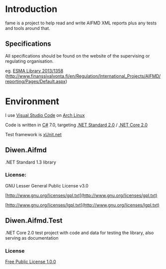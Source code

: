 # Introduction 
fame is a project to help read and write AIFMD XML reports 
plus any tests and tools around that.

## Specifications
All specifications should be found on the website of the supervising or regulating organisation.

eg.
[ESMA Library 2013/1358](https://www.esma.europa.eu/databases-library/esma-library/2013%252F1358)
(http://www.finanssivalvonta.fi/en/Regulation/International_Projects/AIFMD/reporting/Pages/Default.aspx)

# Environment
I use [Visual Studio Code](https://code.visualstudio.com/) 
on [Arch Linux](https://www.archlinux.org/)

Code is written in [C#](https://docs.microsoft.com/en-us/dotnet/csharp/index) 7.0, targeting 
[.NET Standard 2.0](https://github.com/dotnet/standard/blob/master/docs/versions/netstandard2.0.md) / 
[.NET Core 2.0](https://docs.microsoft.com/en-us/dotnet/core/)

Test framework is [xUnit.net](https://xunit.github.io/)

## Diwen.Aifmd
.NET Standard 1.3 library

### License:
GNU Lesser General Public License v3.0

[http://www.gnu.org/licenses/gpl.txt](http://www.gnu.org/licenses/gpl.txt)

[http://www.gnu.org/licenses/lgpl.txt](http://www.gnu.org/licenses/lgpl.txt)


## Diwen.Aifmd.Test
.NET Core 2.0 test project with code and data for testing the library, also serving as documentation

### License
[Free Public License 1.0.0](https://opensource.org/licenses/FPL-1.0.0)